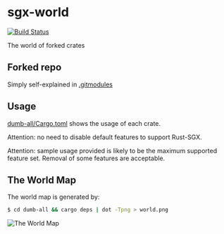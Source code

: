 # sgx-world

[![Build Status](https://ci.mesalock-linux.org/api/badges/dingelish/sgx-world/status.svg)](https://ci.mesalock-linux.org/dingelish/sgx-world)

The world of forked crates

## Forked repo

Simply self-explained in [.gitmodules](.gitmodules)

## Usage

[dumb-all/Cargo.toml](dumb-all/Cargo.toml) shows the usage of each crate.

Attention: no need to disable default features to support Rust-SGX.

Attention: sample usage provided is likely to be the maximum supported feature set. Removal of some features are acceptable.

## The World Map

The world map is generated by:

```bash
$ cd dumb-all && cargo deps | dot -Tpng > world.png
```

![The World Map](dumb-all/world.png)
